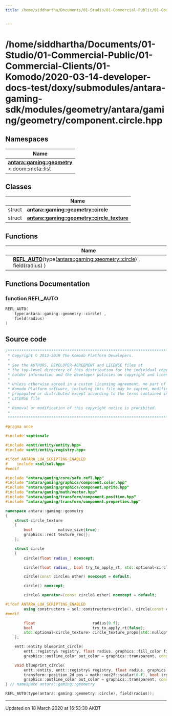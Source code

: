 ```yaml
---
title: /home/siddhartha/Documents/01-Studio/01-Commercial-Public/01-Commercial-Clients/01-Komodo/2020-03-14-developer-docs-test/doxy/submodules/antara-gaming-sdk/modules/geometry/antara/gaming/geometry/component.circle.hpp


---
```


# /home/siddhartha/Documents/01-Studio/01-Commercial-Public/01-Commercial-Clients/01-Komodo/2020-03-14-developer-docs-test/doxy/submodules/antara-gaming-sdk/modules/geometry/antara/gaming/geometry/component.circle.hpp







## Namespaces

| Name           |
| -------------- |
| **[antara::gaming::geometry](Namespaces/namespaceantara_1_1gaming_1_1geometry.md)** <br>< doom::meta::list  |

## Classes

|                | Name           |
| -------------- | -------------- |
| struct | **[antara::gaming::geometry::circle](Classes/structantara_1_1gaming_1_1geometry_1_1circle.md)**  |
| struct | **[antara::gaming::geometry::circle_texture](Classes/structantara_1_1gaming_1_1geometry_1_1circle__texture.md)**  |


## Functions

|                | Name           |
| -------------- | -------------- |
|  | **[REFL_AUTO](Files/component_8circle_8hpp.md#function-refl_auto)**(type([antara::gaming::geometry::circle](Classes/structantara_1_1gaming_1_1geometry_1_1circle.md)) , field(radius) )  |







## Functions Documentation

### function REFL_AUTO

```cpp
REFL_AUTO(
    type(antara::gaming::geometry::circle) ,
    field(radius) 
)
```
































## Source code

```cpp
/******************************************************************************
 * Copyright © 2013-2019 The Komodo Platform Developers.                      *
 *                                                                            *
 * See the AUTHORS, DEVELOPER-AGREEMENT and LICENSE files at                  *
 * the top-level directory of this distribution for the individual copyright  *
 * holder information and the developer policies on copyright and licensing.  *
 *                                                                            *
 * Unless otherwise agreed in a custom licensing agreement, no part of the    *
 * Komodo Platform software, including this file may be copied, modified,     *
 * propagated or distributed except according to the terms contained in the   *
 * LICENSE file                                                               *
 *                                                                            *
 * Removal or modification of this copyright notice is prohibited.            *
 *                                                                            *
 ******************************************************************************/

#pragma once

#include <optional> 

#include <entt/entity/entity.hpp>   
#include <entt/entity/registry.hpp> 

#ifdef ANTARA_LUA_SCRIPTING_ENABLED
#    include <sol/sol.hpp> 
#endif

#include "antara/gaming/core/safe.refl.hpp"                 
#include "antara/gaming/graphics/component.color.hpp"       
#include "antara/gaming/graphics/component.sprite.hpp"      
#include "antara/gaming/math/vector.hpp"                    
#include "antara/gaming/transform/component.position.hpp"   
#include "antara/gaming/transform/component.properties.hpp" 

namespace antara::gaming::geometry
{
    struct circle_texture
    {
        bool           native_size{true}; 
        graphics::rect texture_rec{};     
    };

    struct circle
    {
        circle(float radius_) noexcept;

        circle(float radius_, bool try_to_apply_rt, std::optional<circle_texture> circle_texture_props_ = std::nullopt) noexcept;

        circle(const circle& other) noexcept = default;

        circle() noexcept;

        circle& operator=(const circle& other) noexcept = default;

#ifdef ANTARA_LUA_SCRIPTING_ENABLED
        using constructors = sol::constructors<circle(), circle(const circle& other), circle(float radius)>;
#endif

        float                         radius{0.f};
        bool                          try_to_apply_rt{false};
        std::optional<circle_texture> circle_texture_props{std::nullopt};
    };

    entt::entity blueprint_circle(
        entt::registry& registry, float radius, graphics::fill_color fill_color = graphics::white, transform::position_2d pos = math::vec2f::scalar(0.f),
        graphics::outline_color out_color = graphics::transparent, const transform::properties& prop = {}) noexcept;

    void blueprint_circle(
        entt::entity, entt::registry& registry, float radius, graphics::fill_color fill_color = graphics::white,
        transform::position_2d pos = math::vec2f::scalar(0.f), bool try_to_apply_rt = false, std::optional<circle_texture> circle_texture_props = std::nullopt,
        graphics::outline_color out_color = graphics::transparent, const transform::properties& prop = {}) noexcept;
} // namespace antara::gaming::geometry

REFL_AUTO(type(antara::gaming::geometry::circle), field(radius));
```


-------------------------------

Updated on 18 March 2020 at 16:53:30 AKDT
